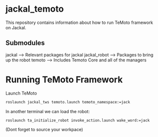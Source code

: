 # jackal_temoto

This repository contains information about how to run TeMoto framework on Jackal. 

## Submodules
jackal --> Relevant packages for jackal 
jackal_robot --> Packages to bring up the robot
temoto --> Includes Temoto Core and all of the managers

# Running TeMoto Framework

Launch TeMoto
```bash
roslaunch jackal_tws temoto.launch temoto_namespace:=jack
```
In another terminal we can load the robot:
```bash
roslaunch ta_initialize_robot invoke_action.launch wake_word:=jack
```

(Dont forget to source your workpace)
